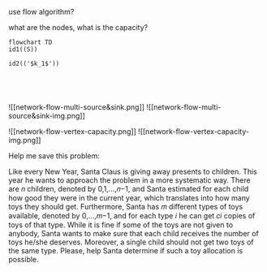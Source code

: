 


use flow algorithm?

what are the nodes, what is the capacity?


```mermaid
flowchart TD
id1((S))

id2(('$k_1$'))





```




![[network-flow-multi-source&sink.png]]
![[network-flow-multi-source&sink-img.png]]




![[network-flow-vertex-capacity.png]]
![[network-flow-vertex-capacity-img.png]]



Help me save this problem:

Like every New Year, Santa Claus is giving away presents to children. This year he wants to approach the problem in a more systematic way. There are 𝑛 children, denoted by 0,1,…,𝑛−1, and Santa estimated for each child how good they were in the current year, which translates into how many toys they should get. Furthermore, Santa has 𝑚 different types of toys available, denoted by 0,…,𝑚−1, and for each type 𝑖 he can get 𝑐𝑖 copies of toys of that type. While it is fine if some of the toys are not given to anybody, Santa wants to make sure that each child receives the number of toys he/she deserves. Moreover, a single child should not get two toys of the same type. Please, help Santa determine if such a toy allocation is possible.
